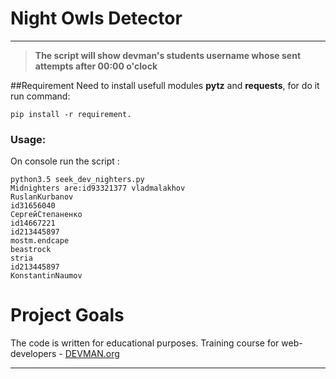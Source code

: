 # Night Owls Detector
____
> **The script will show devman's students username whose sent  attempts after 00:00 o'clock**

##Requirement
Need to install usefull modules **pytz** and **requests**, for do it run command:
```
pip install -r requirement.
```
### Usage:
On console run the script :
```
python3.5 seek_dev_nighters.py
Midnighters are:id93321377 vladmalakhov
RuslanKurbanov
id31656040
СергейСтепаненко
id14667221
id213445897
mostm.endcape
beastrock
stria
id213445897
KonstantinNaumov
```
# Project Goals

The code is written for educational purposes. Training course for web-developers - [DEVMAN.org](https://devman.org)
____


